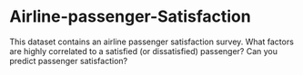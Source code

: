 # Airline-passenger-Satisfaction
This dataset contains an airline passenger satisfaction survey. What factors are highly correlated to a satisfied (or dissatisfied) passenger? Can you predict passenger satisfaction?
